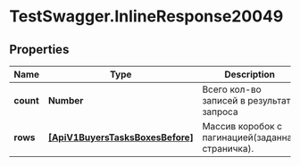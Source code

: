 # TestSwagger.InlineResponse20049

## Properties

Name | Type | Description | Notes
------------ | ------------- | ------------- | -------------
**count** | **Number** | Всего кол-во записей в результате запроса | [optional] 
**rows** | [**[ApiV1BuyersTasksBoxesBefore]**](ApiV1BuyersTasksBoxesBefore.md) | Массив коробок c пагинацией(заданная страничка). | [optional] 


